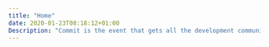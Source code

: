 ```yaml
---
title: "Home"
date: 2020-01-23T08:18:12+01:00
Description: "Commit is the event that gets all the development communities in Spain together for two days"
---
```

